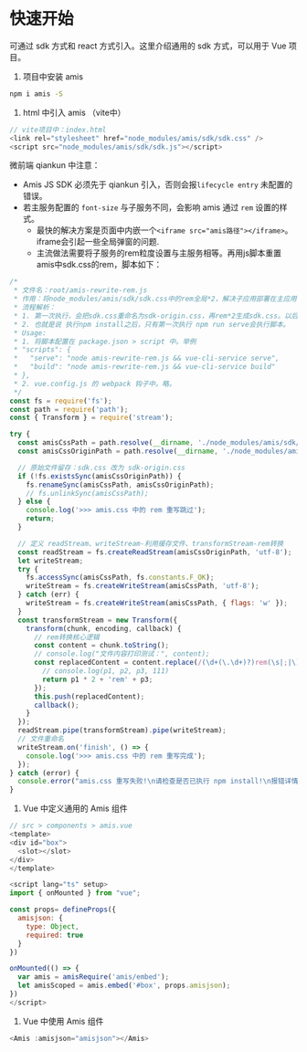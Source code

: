 # 快速开始

可通过 sdk 方式和 react 方式引入。这里介绍通用的 sdk 方式，可以用于 Vue 项目。

1.  项目中安装 amis

```bash
npm i amis -S
```

1.  html 中引入 amis （vite中）

```javascript
// vite项目中：index.html
<link rel="stylesheet" href="node_modules/amis/sdk/sdk.css" />
<script src="node_modules/amis/sdk/sdk.js"></script>
```

微前端 qiankun 中注意：

*   Amis JS SDK 必须先于 qiankun 引入，否则会报`lifecycle entry` 未配置的错误。
*   若主服务配置的 `font-size` 与子服务不同，会影响 amis 通过 `rem` 设置的样式。
    *   最快的解决方案是页面中内嵌一个`<iframe src="amis路径"></iframe>`。iframe会引起一些全局弹窗的问题.
    *   主流做法需要将子服务的rem粒度设置与主服务相等。再用js脚本重置amis中sdk.css的rem，脚本如下：

```js
/*
 * 文件名：root/amis-rewrite-rem.js
 * 作用：将node_modules/amis/sdk/sdk.css中的rem全局*2，解决子应用部署在主应用rem单位不一致的bug
 * 流程解析：
 * 1. 第一次执行，会把sdk.css重命名为sdk-origin.css，再rem*2生成sdk.css。以后每次执行，如果存在sdk-origin.css，就会跳过。
 * 2. 也就是说 执行npm install之后，只有第一次执行 npm run serve会执行脚本。
 * Usage: 
 * 1. 将脚本配置在 package.json > script 中。举例
 * "scripts": {
 *   "serve": "node amis-rewrite-rem.js && vue-cli-service serve",
 *   "build": "node amis-rewrite-rem.js && vue-cli-service build"
 * },
 * 2. vue.config.js 的 webpack 钩子中。略。
 */
const fs = require('fs');
const path = require('path');
const { Transform } = require('stream');

try {
  const amisCssPath = path.resolve(__dirname, './node_modules/amis/sdk/sdk.css');
  const amisCssOriginPath = path.resolve(__dirname, './node_modules/amis/sdk/sdk-origin.css');

  // 原始文件留存：sdk.css 改为 sdk-origin.css
  if (!fs.existsSync(amisCssOriginPath)) {
    fs.renameSync(amisCssPath, amisCssOriginPath);
    // fs.unlinkSync(amisCssPath);
  } else {
    console.log('>>> amis.css 中的 rem 重写跳过');
    return;
  }

  // 定义 readStream、writeStream-利用缓存文件、transformStream-rem转换
  const readStream = fs.createReadStream(amisCssOriginPath, 'utf-8');
  let writeStream;
  try {
    fs.accessSync(amisCssPath, fs.constants.F_OK);
    writeStream = fs.createWriteStream(amisCssPath, 'utf-8');
  } catch (err) {
    writeStream = fs.createWriteStream(amisCssPath, { flags: 'w' });
  }
  const transformStream = new Transform({
    transform(chunk, encoding, callback) {
      // rem转换核心逻辑
      const content = chunk.toString();
      // console.log("文件内容打印测试：", content);
      const replacedContent = content.replace(/(\d+(\.\d+)?)rem(\s|;|\)|\()/g, (match, p1, p2, p3) => {
        // console.log(p1, p2, p3, 111)
        return p1 * 2 + 'rem' + p3;
      });
      this.push(replacedContent);
      callback();
    }
  });
  readStream.pipe(transformStream).pipe(writeStream);
  // 文件重命名
  writeStream.on('finish', () => {
    console.log('>>> amis.css 中的 rem 重写完成');
  });
} catch (error) {
  console.error("amis.css 重写失败!\n请检查是否已执行 npm install!\n报错详情：\n", error);
}
```

1.  Vue 中定义通用的 Amis 组件

```javascript
// src > components > amis.vue
<template>
<div id="box">
  <slot></slot>
</div>
</template>

<script lang="ts" setup>
import { onMounted } from "vue";

const props= defineProps({
  amisjson: {
    type: Object,
    required: true
  }
})

onMounted(() => {
  var amis = amisRequire('amis/embed');
  let amisScoped = amis.embed('#box', props.amisjson);
})
</script>
```

1.  Vue 中使用 Amis 组件

```javascript
<Amis :amisjson="amisjson"></Amis>
```